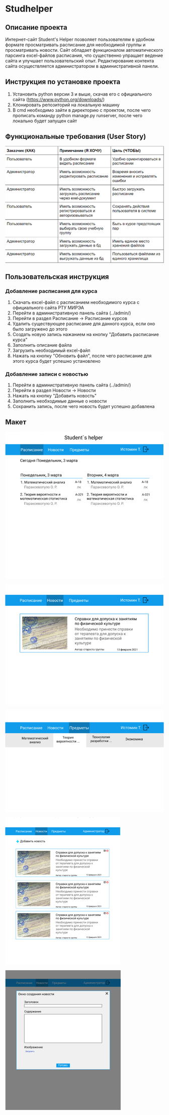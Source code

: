 # Studhelper
## Описание проекта
Интернет-сайт Student's Helper позволяет пользователям в удобном формате просматривать расписание для необходимой группы и просматривать новости. Сайт обладает функционалом автоматического парсинга excel-файлов расписания, что существенно упращает ведение сайта и улучшает пользовательский опыт. Редактирование контента сайта осуществляется администратором в административной панели.
## Инструкция по установке проекта
1. Установить python версии 3 и выше, скачав его с официального сайта (https://www.python.org/downloads/)
2. Клонировать репозиторий на локальную машину
3. В cmd необходимо зайти в директорию с проектом, после чего прописать команду python manage.py runserver, после чего локально будет запущен сайт
## Функциональные требования (User Story)
![User Story](https://github.com/Danila-Developer/studhelper/blob/main/screens/Screenshot_7.png)

## Пользовательская инструкция
### Добавление расписания для курса
1. Скачать excel-файл с расписанием необходимого курса с официального сайта РТУ МИРЭА
2. Перейти в административную панель сайта (../admin/)
3. Перейти в раздел Расписание -> Расписание курсов
4. Удалить существующее расписание для данного курса, если оно было загружено до этого
5. Создать новую запись нажанием на кнопку "Добавить расписание курса"
6. Заполнить описание файла
7. Загрузить необходимый excel-файл
8. Нажать на кнопку "Обновить файл", после чего расписание для этого курса будет успешно установлено
### Добавление записи с новостью
1. Перейти в административную панель сайта (../admin/)
2. Перейти в раздел Новости -> Новости
3. Нажать на кнопку "Добавить новость"
4. Заполнить необходимые данные о новости
5. Сохранить запись, после чего новость будет успешно добавлена
## Макет
![User Story](https://github.com/Danila-Developer/studhelper/blob/main/screens/Screenshot_2.png)

![User Story](https://github.com/Danila-Developer/studhelper/blob/main/screens/Screenshot_3.png)

![User Story](https://github.com/Danila-Developer/studhelper/blob/main/screens/Screenshot_4.png)

![User Story](https://github.com/Danila-Developer/studhelper/blob/main/screens/Screenshot_5.png)

![User Story](https://github.com/Danila-Developer/studhelper/blob/main/screens/Screenshot_6.png)

